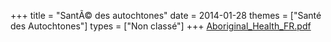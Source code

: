 +++
title = "SantÃ© des autochtones"
date = 2014-01-28
themes = ["Santé des Autochtones"]
types = ["Non classé"]
+++
[Aboriginal_Health_FR.pdf](/files/Aboriginal_Health_FR.pdf)
